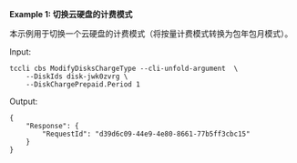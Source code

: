 **Example 1: 切换云硬盘的计费模式**

本示例用于切换一个云硬盘的计费模式（将按量计费模式转换为包年包月模式）。

Input: 

```
tccli cbs ModifyDisksChargeType --cli-unfold-argument  \
    --DiskIds disk-jwk0zvrg \
    --DiskChargePrepaid.Period 1
```

Output: 
```
{
    "Response": {
        "RequestId": "d39d6c09-44e9-4e80-8661-77b5ff3cbc15"
    }
}
```

